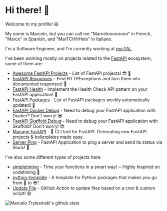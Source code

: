 # Hi there! 👋

Welcome to my profile! :smile:

My name is Marcelo, but you can call me "Marceloooooooo" in French, "Marce" in Spanish, and "MarTCHHHelo" in Italiano.

I'm a Software Engineer, and I'm currently working at [reciTAL](https://recital.ai/). 

I've been working mostly on projects related to the [FastAPI](https://fastapi.tiangolo.com/pt/fastapi-people/#experts) ecosystem, some of them are:
- [Awesome FastAPI Projects](https://github.com/Kludex/awesome-fastapi-projects) - List of FastAPI projects! :sunglasses: :rocket:
- [FastAPI Responses](https://github.com/Kludex/fastapi-responses) - Find HTTPExceptions and turn them into documented responses! :tada:
- [FastAPI Health](https://github.com/Kludex/fastapi-health) - Implement the Health Check API pattern on your FastAPI application! :rocket:
- [FastAPI Packages](https://github.com/Kludex/fastapi-packages) - List of FastAPI packages weekly automatically updated! :tada:
- [FastAPI Docker Debug](https://github.com/Kludex/fastapi-docker-debug) - Need to debug your FastAPI application with Docker? Don't worry! :sunglasses:
- [FastAPI Skaffold Debug](https://github.com/Kludex/fastapi-skaffold-debug) - Need to debug your FastAPI application with Skaffold? Don't worry! :sunglasses:
- [Manage FastAPI](https://github.com/Kludex/manage-fastapi) - :rocket: CLI tool for FastAPI. Generating new FastAPI projects & boilerplates made easy.
- [Server Ping](https://github.com/Kludex/serverping) - FastAPI Application to ping a server and send its status via Slack! :tada:

I've also some different types of projects here:
- [simpletiming](https://github.com/Kludex/simpletiming) - Time your functions in a smart way! ~ Highly Inspired on codetiming :tada:
- [python-template](https://github.com/Kludex/python-template) - A template for Python packages that makes you go from :hot_face: to :sunglasses:!
- [Update File](https://github.com/Kludex/update-file) - GitHub Action to update files based on a cron & custom script! :smile:


![Marcelo Trylesinski's github stats](https://github-readme-stats.vercel.app/api?username=Kludex&show_icons=true&theme=merko)
